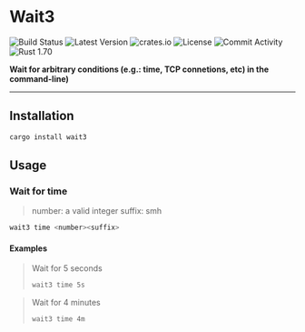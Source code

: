 # Wait3

![Build Status]
![Latest Version]
![crates.io]
![License]
![Commit Activity]
![Rust 1.70]

[Build Status]: https://github.com/github-py/wait3/actions/workflows/rust.yml/badge.svg
[Latest Version]: https://img.shields.io/crates/v/wait3.svg
[crates.io]: https://img.shields.io/crates/v/wait3.svg
[License]: https://img.shields.io/crates/l/wait3
[Commit Activity]: https://img.shields.io/github/last-commit/github-py/wait3
[Rust 1.70]: https://img.shields.io/badge/Rust%20Version-1.70-red


**Wait for arbitrary conditions (e.g.: time, TCP connetions, etc) in the command-line)**

---


## Installation


```bash
cargo install wait3
```

## Usage


### Wait for time

> number: a valid integer
> suffix: smh

```bash
wait3 time <number><suffix>
```

#### Examples

> Wait for 5 seconds
>
> ```bash
> wait3 time 5s
> ```

> Wait for 4 minutes
>
> ```bash
> wait3 time 4m
> ```
